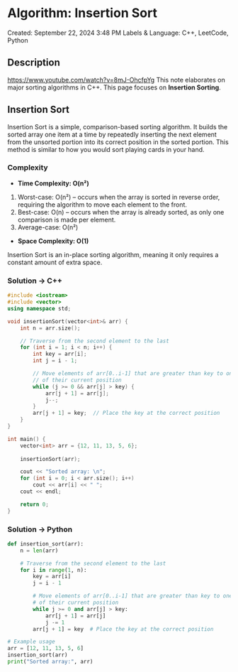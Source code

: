 # Algorithm: Insertion Sort

Created: September 22, 2024 3:48 PM
Labels & Language: C++, LeetCode, Python

## Description

https://www.youtube.com/watch?v=8mJ-OhcfpYg
This note elaborates on major sorting algorithms in C++. This page focuses on **Insertion Sorting**.

## Insertion Sort

Insertion Sort is a simple, comparison-based sorting algorithm. It builds the sorted array one item at a time by repeatedly inserting the next element from the unsorted portion into its correct position in the sorted portion. This method is similar to how you would sort playing cards in your hand.

### Complexity

- **Time Complexity: O(n²)**
1. Worst-case: O(n²) – occurs when the array is sorted in reverse order, requiring the algorithm to move each element to the front.
2. Best-case: O(n) – occurs when the array is already sorted, as only one comparison is made per element.
3. Average-case: O(n²)
- **Space Complexity: O(1)**

Insertion Sort is an in-place sorting algorithm, meaning it only requires a constant amount of extra space.

### Solution → C++

```cpp
#include <iostream>
#include <vector>
using namespace std;

void insertionSort(vector<int>& arr) {
    int n = arr.size();

    // Traverse from the second element to the last
    for (int i = 1; i < n; i++) {
        int key = arr[i];
        int j = i - 1;

        // Move elements of arr[0..i-1] that are greater than key to one position ahead
        // of their current position
        while (j >= 0 && arr[j] > key) {
            arr[j + 1] = arr[j];
            j--;
        }
        arr[j + 1] = key;  // Place the key at the correct position
    }
}

int main() {
    vector<int> arr = {12, 11, 13, 5, 6};
    
    insertionSort(arr);

    cout << "Sorted array: \n";
    for (int i = 0; i < arr.size(); i++)
        cout << arr[i] << " ";
    cout << endl;

    return 0;
}
```

### Solution → Python

```python
def insertion_sort(arr):
    n = len(arr)

    # Traverse from the second element to the last
    for i in range(1, n):
        key = arr[i]
        j = i - 1

        # Move elements of arr[0..i-1] that are greater than key to one position ahead
        # of their current position
        while j >= 0 and arr[j] > key:
            arr[j + 1] = arr[j]
            j -= 1
        arr[j + 1] = key  # Place the key at the correct position

# Example usage
arr = [12, 11, 13, 5, 6]
insertion_sort(arr)
print("Sorted array:", arr)
```